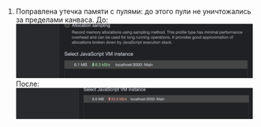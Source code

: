1. Поправлена утечка памяти с пулями: до этого пули не уничтожались за пределами канваса.
До:
![До](./images/before-fix.png)
После:
![После](./images/after-fix.png)
